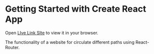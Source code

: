 # Getting Started with Create React App

Open [LIve Link SIte](http://localhost:3000) to view it in your browser.

The functionality of a website for circulate different paths using React-Router.
